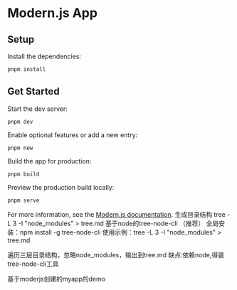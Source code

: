# Modern.js App

## Setup

Install the dependencies:

```bash
pnpm install
```

## Get Started

Start the dev server:

```
pnpm dev
```

Enable optional features or add a new entry:

```
pnpm new
```

Build the app for production:

```
pnpm build
```

Preview the production build locally:

```
pnpm serve
```

For more information, see the [Modern.js documentation](https://modernjs.dev/en).
生成目录结构
tree -L 3 -I "node_modules" > tree.md
基于node的tree-node-cli （推荐）
全局安装：npm install -g tree-node-cli
使用示例：tree -L 3 -I "node_modules" > tree.md

遍历三层目录结构，忽略node_modules，输出到tree.md
缺点:依赖node,得装tree-node-cli工具

基于moderjs创建的myapp的demo
